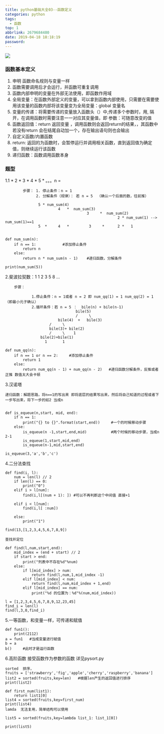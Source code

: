 ```yaml
---
title: python基础大全03--函数定义
categories: python
tags:
  - 函数
top: 1
abbrlink: 2679684480
date: 2019-04-18 18:18:19
password:
---
```



![](https://jwangtec.oss-cn-chengdu.aliyuncs.com/jwangcloud/index/python01.jpeg)


### 函数基本定义

<!--more-->

1. 申明 函数命名规则与变量一样
2. 函数需要调用后才会运行，并函数可重复调用
3. 函数内部申明的变量在外部无法使用，即函数作用域
4. 全局变量：在函数外部定义的变量，可以拿到函数内部使用，只需要在需要使用该变量的函数内部将该变量变为全局变量：global 变量名
5. 变量的传递：将需要传递的变量放入函数头（）中,传递多个参数时，用, 隔开，在调用函数时需要注意一一对应其变量值，即 参数：可随意改变的值
6. 函数返回值：return 返回变量 ，调用函数则会返回return的结果，，其函数中若没有return 会在结尾自动加一个，存在输出语句则也会输出
7. 自定义函数/内置函数
8. return: 返回的为函数时，会暂停运行并调用相关函数，直到返回值为确定值，则继续运行该函数
9. 递归函数：函数调用函数本身

### 题型


1.1 * 2 * 3 * 4 * 5 * 。。。n =

```
		步骤： 1. 停止条件：n = 1
			  2. 分解条件（规律）： 若 n = 5  （确认一个后面的数，往前推）
			  
			   5 * num_sum(4)
			   	        4   *  num_sum(3)
			   	        			 3     *  num_sum(2)
												   2 * num_sum(1) --> num_sum(1)==1
			   5  *     4   *         3     *      2 *   1		   	        								 
			   	        						    
```

```
def num_sum(n):
    if n == 1:            #添加停止条件
        return n
    else:
        return n * num_sum(n - 1)    #递归函数，分解条件

print(num_sum(5))

```
2.斐波拉契数：1 1 2 3 5 8 ...

```	
	步骤：
			
			1.停止条件：n = 1或者 n = 2 即 num_qq(1) = 1 num_qq(2) = 1 （即最小元子确认）
			2.循环条件：若 n = 5 ：  bile(n) + bile(n-1)
					 			bile(5) 
				    			/     \
						bile(4)  +   bile(3)
	       			/	  \	         
	   				bile(3)+ bile(2)  
	    			/     \    1        
	 			bile(2)+bile(1)
	 			  1       1

```

```
def num_qq(n):
    if n == 1 or n == 2:     #添加停止条件
        return 1
    else:
        return num_qq(n - 1) + num_qq(n - 2)   #递归函数分解条件，反推或者正推 数值太大会卡顿
```

3.汉诺塔

```
递归函数：解题思路，将n==1的写出来 即将底层的结果写出来，然后将自己知道的过程或者下一步写出来，将下一步的如2 当成n 


def is_equeue(n,start, mid, end):
    if n == 1:
        print("{} to {}".format(start,end))     #一个的时候移动步骤
    else:
        is_equeue(n -1,start,end,mid)           #两个时候的移动步骤，当成n     2-1
        is_equeue(1,start,mid,end)
        is_equeue(n-1,mid,start,end)

is_equeue(3,'a','b','c')

```

4.二分法查找

```
def find(i, l):
    num = len(l) // 2
    if len(l) == 0:
        print("0")
    elif i > l[num]:
        find(i,l[(num + 1): ]) #可以不再判断这个中间值 直接+1

    elif i < l[num]:
        find(i,l[ :num])

    else:
        print("1")

find(13,[1,2,3,4,5,6,7,8,9])
```

```
查找并定位

def find(l,num,start,end):
    mid_index = (end + start) // 2
    if start > end:
        print("列表中不存在%d"%num)
    else:
        if l[mid_index] > num:
            return find(l,num,1,mid_index -1)
        elif l[mid_index] < num:
            return find(l,num,mid_index + 1,end)
        elif l[mid_index] == num:
            print("%d 的位置为：%d"%(num,mid_index))

l = [1,2,3,4,5,6,7,8,9,12,23,45]
find_i = len(l)
find(l,3,0,find_i)

```
5.一等函数，和变量一样，可传递和赋值

```
def fun1():
    print(2112)
a = fun1   #当成变量进行赋值
b = a
b()     #此时才是运行函数
```

6.高阶函数  接受函数作为参数的函数 详见pysort.py

```
sorted  排序，
fruits = ['strawberry','fig','apple','cherry','raspberry','banana']
list2 = sorted(fruits,key=len)   #根据len产生的返回值进行排序
print(list2)

def first_num(list1):
    return list1[0]
list4 = sorted(fruits,key=first_num)
print(list4)
lamda  无法复用，简单结构可以使用

list5 = sorted(fruits,key=lambda list_1: list_1[0])

print(list5)

```